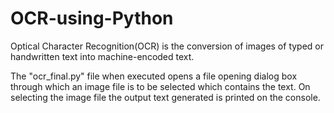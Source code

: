 # OCR-using-Python
Optical Character Recognition(OCR) is the conversion of images of typed or handwritten text into machine-encoded text.

The "ocr_final.py" file when executed opens a file opening dialog box through which an image file is to be selected which contains the text.
On selecting the image file the output text generated is printed on the console.
